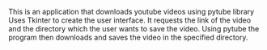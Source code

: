 This is an application that downloads youtube videos using pytube library
Uses Tkinter to create the user interface.
It requests the link of the video and the directory which the user wants to save the video. 
Using pytube the program then downloads and saves the video in the specified directory.
